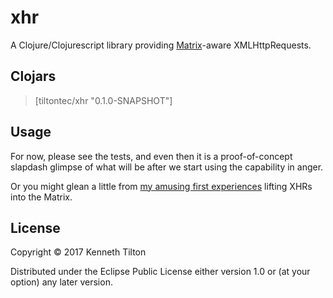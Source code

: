 # xhr

A Clojure/Clojurescript library providing [Matrix](https://github.com/kennytilton/matrix)-aware XMLHttpRequests.

## Clojars
> [tiltontec/xhr "0.1.0-SNAPSHOT"]

## Usage

For now, please see the tests, and even then it is a proof-of-concept slapdash glimpse of what will be after we start using the capability in anger.

Or you might glean a little from [my amusing first experiences](https://github.com/kennytilton/xhr/blob/master/cljs/XHR.md) lifting XHRs into the Matrix.

## License

Copyright © 2017 Kenneth Tilton

Distributed under the Eclipse Public License either version 1.0 or (at
your option) any later version.
